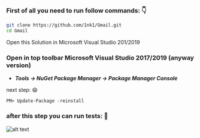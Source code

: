 ### First of all you need to run follow commands: :point_down:

```bash
git clone https://github.com/1nk1/Gmail.git
cd Gmail
```

Open this Solution in Microsoft Visual Studio 201/2019 

### Open in top toolbar Microsoft Visual Studio 2017/2019 (anyway version) 
- <strong> ***Tools -> NuGet Package Manager -> Package Manager Console*** </strong>

next step: :smile:


```Power Shell
PM> Update-Package -reinstall
```

### after this step you can run tests: :rocket:

![alt text](https://i.ibb.co/4PVj0cv/232.png)<br>
